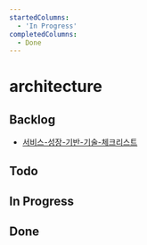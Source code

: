 ```yaml
---
startedColumns:
  - 'In Progress'
completedColumns:
  - Done
---
```


# architecture

## Backlog

- [서비스-성장-기반-기술-체크리스트](tasks/서비스-성장-기반-기술-체크리스트.md)

## Todo

## In Progress

## Done
